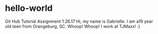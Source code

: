 # hello-world
Git Hub Tutorial Assignment 1.26.17
Hi, my name is Gabrielle. I am a19 year old teen from Orangeburg, SC. Whoop! Whoop!
I work at TJMaxx! :) 
